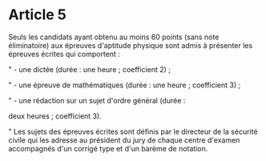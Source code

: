 # Article 5

Seuls les candidats ayant obtenu au moins 60 points (sans note éliminatoire) aux épreuves d'aptitude physique sont admis à présenter les épreuves écrites qui comportent :

" - une dictée (durée : une heure ; coefficient 2) ;

" - une épreuve de mathématiques (durée : une heure ; coefficient 3) ;

" - une rédaction sur un sujet d'ordre général (durée :

deux heures ; coefficient 3).

" Les sujets des épreuves écrites sont définis par le directeur de la sécurité civile qui les adresse au président du jury de chaque centre d'examen accompagnés d'un corrigé type et d'un barème de notation.
